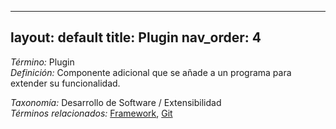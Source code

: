 
---
layout: default
title: Plugin
nav_order: 4
---

*Término:* Plugin  
*Definición:* Componente adicional que se añade a un programa para extender su funcionalidad.

*Taxonomía:* Desarrollo de Software / Extensibilidad  
*Términos relacionados:* [Framework](https://maleniski.github.io/diccionario-angl-tec-mx/docs/alfabeticamente/F/framework/), [Git](https://maleniski.github.io/diccionario-angl-tec-mx/docs/alfabeticamente/G/git/)
